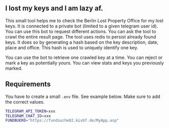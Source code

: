 ## I lost my keys and I am lazy af.

This small tool helps me to check the Berlin Lost Property Office for my lost keys.
It is connected to a private bot (limited to a given telegram user id). You can use this bot to request different actions.
You can ask the tool to crawl the entire result page. The tool uses redis to persist already found keys. It does so by
generating a hash based on the key description, date, place and office. This hash is used to uniquely identify one key.

You can use the bot to retrieve one crawled key at a time. You can reject or mark a key as potentially yours.
You can view stats and keys you previously marked.

## Requirements
You have to create a small `.env` file. See example below. Make sure to add the correct values.

```bash
TELEGRAM_API_TOKEN=xxx
TELEGRAM_CHAT_ID=xxx
FUNDBUERO="https://fundsuche02.kivbf.de/MyApp.asp"
```
